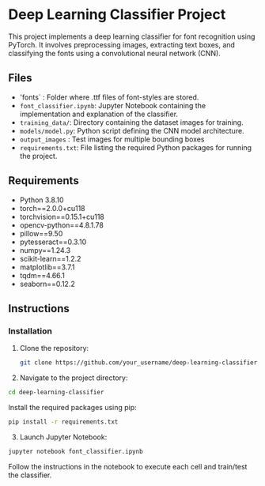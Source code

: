 # Deep Learning Classifier Project

This project implements a deep learning classifier for font recognition using PyTorch. It involves preprocessing images, extracting text boxes, and classifying the fonts using a convolutional neural network (CNN).

## Files
- 'fonts` : Folder where .ttf files of font-styles are stored.
- `font_classifier.ipynb`: Jupyter Notebook containing the implementation and explanation of the classifier.
- `training_data/`: Directory containing the dataset images for training.
- `models/model.py`: Python script defining the CNN model architecture.
-  `output_images` : Test images for multiple bounding boxes
- `requirements.txt`: File listing the required Python packages for running the project.

## Requirements

- Python 3.8.10
- torch==2.0.0+cu118
- torchvision==0.15.1+cu118
- opencv-python==4.8.1.78
- pillow==9.50
- pytesseract==0.3.10
- numpy==1.24.3
- scikit-learn==1.2.2
- matplotlib==3.7.1
- tqdm==4.66.1
- seaborn==0.12.2


## Instructions

### Installation

1. Clone the repository:

   ```bash
   git clone https://github.com/your_username/deep-learning-classifier.git
   ```
2. Navigate to the project directory:

```bash
cd deep-learning-classifier
```
Install the required packages using pip:

```bash 
pip install -r requirements.txt
```
3. Launch Jupyter Notebook:

```bash
jupyter notebook font_classifier.ipynb
```
Follow the instructions in the notebook to execute each cell and train/test the classifier.

